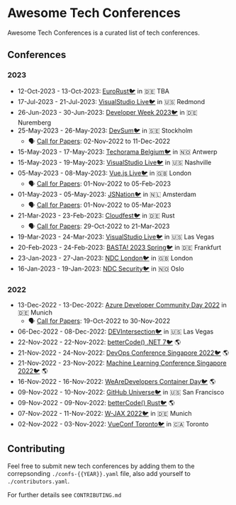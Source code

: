 # Awesome Tech Conferences

Awesome Tech Conferences is a curated list of tech conferences.

## Conferences

### 2023

- 12-Oct-2023 - 13-Oct-2023: [EuroRust](https://eurorust.eu/)[🐦](https://twitter.com/euro_rust) in 🇩🇪 TBA
- 17-Jul-2023 - 21-Jul-2023: [VisualStudio Live](https://vslive.com/events/microsofthq-2023/home.aspx)[🐦](https://twitter.com/VSLive) in 🇺🇸 Redmond
- 26-Jun-2023 - 30-Jun-2023: [Developer Week 2023](https://www.developer-week.de/)[🐦](https://twitter.com/cloudfest) in 🇩🇪 Nuremberg
- 25-May-2023 - 26-May-2023: [DevSum](https://www.devsum.se/)[🐦](https://twitter.com/devsum_swe) in 🇸🇪 Stockholm
  - 🗣 [Call for Papers](https://www.devsum.se/call-for-paper): 02-Nov-2022 to 11-Dec-2022
- 15-May-2023 - 17-May-2023: [Techorama Belgium](https://techorama.be/)[🐦](https://twitter.com/TechoramaBE) in 🇳🇴 Antwerp
- 15-May-2023 - 19-May-2023: [VisualStudio Live](https://vslive.com/events/nashville-2023/home.aspx)[🐦](https://twitter.com/VSLive) in 🇺🇸 Nashville
- 05-May-2023 - 08-May-2023: [Vue.js Live](https://vuejslive.com/)[🐦](https://twitter.com/VueJSLive) in 🇬🇧 London
  - 🗣 [Call for Papers](https://docs.google.com/forms/d/e/1FAIpQLSdMPHgvtFXU3dGSnYnvsPIuTdZ6DDya8_b4mYiAQWpgS-Y4qQ/viewform): 01-Nov-2022 to 05-Feb-2023
- 01-May-2023 - 05-May-2023: [JSNation](https://jsnation.com/)[🐦](https://twitter.com/thejsnation) in 🇳🇱 Amsterdam
  - 🗣 [Call for Papers](https://docs.google.com/forms/d/e/1FAIpQLSfVSzKBuAkUUCVf6cSA-Tuuo6MDNI4S7CB06vrnkzTdAZYQFA/viewform): 01-Nov-2022 to 05-Mar-2023
- 21-Mar-2023 - 23-Feb-2023: [Cloudfest](https://www.cloudfest.com/)[🐦](https://twitter.com/cloudfest) in 🇩🇪 Rust
  - 🗣 [Call for Papers](https://www.cloudfest.com/cloudfest-call-for-submissions): 29-Oct-2022 to 21-Mar-2023
- 19-Mar-2023 - 24-Mar-2023: [VisualStudio Live](https://vslive.com/events/las-vegas-2023/home.aspx)[🐦](https://twitter.com/VSLive) in 🇺🇸 Las Vegas
- 20-Feb-2023 - 24-Feb-2023: [BASTA! 2023 Spring](https://basta.net/frankfurt)[🐦](https://twitter.com/BastaCon) in 🇩🇪 Frankfurt
- 23-Jan-2023 - 27-Jan-2023: [NDC London](https://ndclondon.com/)[🐦](https://twitter.com/NDC_Conferences) in 🇬🇧 London
- 16-Jan-2023 - 19-Jan-2023: [NDC Security](https://ndc-security.com/)[🐦](https://twitter.com/NDC_Conferences) in 🇳🇴 Oslo

### 2022

- 13-Dec-2022 - 13-Dec-2022: [Azure Developer Community Day 2022](https://azuredev.org) in 🇩🇪 Munich
  - 🗣 [Call for Papers](https://sessionize.com/azure-developer-community-day-2022-hybr/): 19-Oct-2022 to 30-Nov-2022
- 06-Dec-2022 - 08-Dec-2022: [DEVIntersection](https://www.devintersection.com/)[🐦](https://twitter.com/devintersection) in 🇺🇸 Las Vegas
- 22-Nov-2022 - 22-Nov-2022: [betterCode() .NET 7](https://net.bettercode.eu/)[🐦](https://twitter.com/bettercodeconf) 🌎
- 21-Nov-2022 - 24-Nov-2022: [DevOps Conference Singapore 2022](https://devopscon.io/singapore/)[🐦](https://twitter.com/devops_con) 🌎
- 21-Nov-2022 - 23-Nov-2022: [Machine Learning Conference Singapore 2022](https://mlconference.ai/singapore/)[🐦](https://twitter.com/mlconference) 🌎
- 16-Nov-2022 - 16-Nov-2022: [WeAreDevelopers Container Day](https://www.wearedevelopers.com/event/container-day-1611)[🐦](https://twitter.com/WeAreDevs) 🌎
- 09-Nov-2022 - 10-Nov-2022: [GitHub Universe](https://www.githubuniverse.com/)[🐦](https://twitter.com/github) in 🇺🇸 San Francisco
- 09-Nov-2022 - 09-Nov-2022: [betterCode() Rust](https://rust.bettercode.eu/)[🐦](https://twitter.com/bettercodeconf) 🌎
- 07-Nov-2022 - 11-Nov-2022: [W-JAX 2022](https://jax.de/munich)[🐦](https://twitter.com/jaxcon) in 🇩🇪 Munich
- 02-Nov-2022 - 03-Nov-2022: [VueConf Toronto](https://www.vuetoronto.com/)[🐦](https://twitter.com/vuetoronto) in 🇨🇦 Toronto

## Contributing

Feel free to submit new tech conferences by adding them to the correpsonding `./confs-{{YEAR}}.yaml` file, also add yourself to `./contributors.yaml`.

For further details see `CONTRIBUTING.md`
